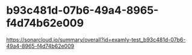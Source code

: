 # b93c481d-07b6-49a4-8965-f4d74b62e009
https://sonarcloud.io/summary/overall?id=examly-test_b93c481d-07b6-49a4-8965-f4d74b62e009
